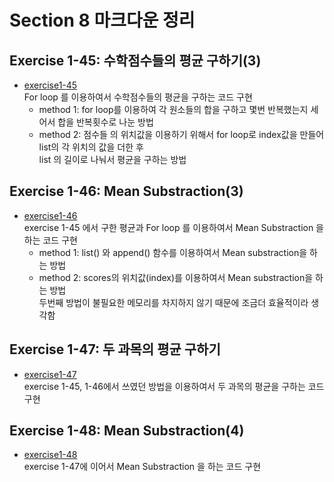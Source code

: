 # Section 8 마크다운 정리

## Exercise 1-45: 수학점수들의 평균 구하기(3)
* [exercise1-45](https://github.com/Hojeong827/TIL/blob/main/Python/basic/code/exercise1-45.py)  
    For loop 를 이용하여서 수학점수들의 평균을 구하는 코드 구현   
    * method 1: for loop를 이용하여 각 원소들의 합을 구하고 몇번 반복했는지 세어서 합을 반복횟수로 나눈 방법   
    * method 2: 점수들 의 위치값을 이용하기 위해서 for loop로 index값을 만들어 list의 각 위치의 값을 더한 후   
                list 의 길이로 나눠서 평균을 구하는 방법 

## Exercise 1-46: Mean Substraction(3)
* [exercise1-46](https://github.com/Hojeong827/TIL/blob/main/Python/basic/code/exercise1-46.py)  
    exercise 1-45 에서 구한 평균과 For loop 를 이용하여서 Mean Substraction 을 하는 코드 구현
    * method 1: list() 와 append() 함수를 이용하여서 Mean substraction을 하는 방법
    * method 2: scores의 위치값(index)를 이용하여서 Mean substraction을 하는 방법   
      두번째 방법이 불필요한 메모리를 차지하지 않기 때문에 조금더 효율적이라 생각함

## Exercise 1-47: 두 과목의 평균 구하기
* [exercise1-47](https://github.com/Hojeong827/TIL/blob/main/Python/basic/code/exercise1-47.py)  
    exercise 1-45, 1-46에서 쓰였던 방법을 이용하여서 두 과목의 평균을 구하는 코드 구현   

## Exercise 1-48: Mean Substraction(4)
* [exercise1-48](https://github.com/Hojeong827/TIL/blob/main/Python/basic/code/exercise1-48.py)  
    exercise 1-47에 이어서 Mean Substraction 을 하는 코드 구현
